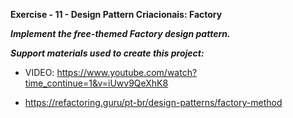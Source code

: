 **Exercise - 11 - Design Pattern Criacionais: Factory**

**_Implement the free-themed Factory design pattern._**

**_Support materials used to create this project:_**

* VIDEO: https://www.youtube.com/watch?time_continue=1&v=iUwv9QeXhK8


* https://refactoring.guru/pt-br/design-patterns/factory-method
